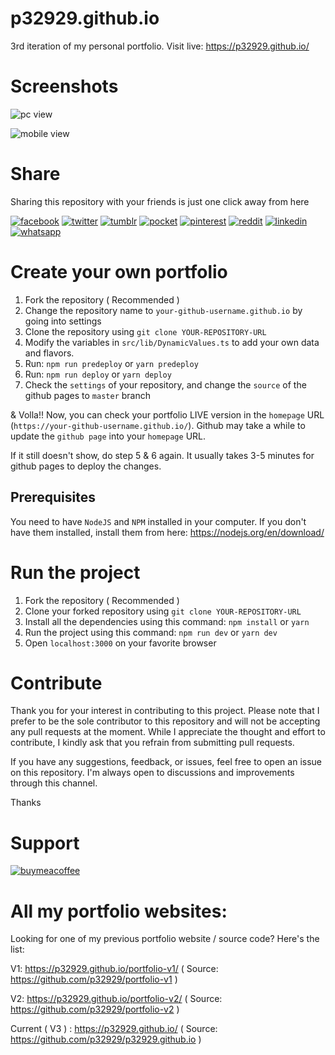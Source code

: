 # p32929.github.io

3rd iteration of my personal portfolio. Visit live: https://p32929.github.io/

# Screenshots

![pc view](https://github.com/user-attachments/assets/b62e9c7c-8f33-4a43-851b-91c9c065b79f)

![mobile view](https://github.com/user-attachments/assets/f18fa62a-9b90-4e7e-837c-f0fc3dedf6bf)

# Share

Sharing this repository with your friends is just one click away from here

[![facebook](https://user-images.githubusercontent.com/6418354/179013321-ac1d1452-0689-493f-9066-940cf2302b6e.png)](https://www.facebook.com/sharer/sharer.php?u=https://github.com/p32929/p32929.github.io/)
[![twitter](https://user-images.githubusercontent.com/6418354/179013351-7d8d6d1c-4ce2-46ab-bef8-4c4765a1b888.png)](https://twitter.com/intent/tweet?url=https://github.com/p32929/p32929.github.io/)
[![tumblr](https://user-images.githubusercontent.com/6418354/179013343-3111f55a-3b90-40c7-8487-9777348672b0.png)](https://www.tumblr.com/share?v=3&u=https://github.com/p32929/p32929.github.io/)
[![pocket](https://user-images.githubusercontent.com/6418354/179013334-b095c45f-becf-49f4-9ee1-5a731a9b1f85.png)](https://getpocket.com/save?url=https://github.com/p32929/p32929.github.io/)
[![pinterest](https://user-images.githubusercontent.com/6418354/179013331-44cd9206-11b1-4b65-becb-5863b61c828f.png)](https://pinterest.com/pin/create/button/?url=https://github.com/p32929/p32929.github.io/)
[![reddit](https://user-images.githubusercontent.com/6418354/179013338-7416ae3f-73ba-4522-86e1-1374d7082d22.png)](https://www.reddit.com/submit?url=https://github.com/p32929/p32929.github.io/)
[![linkedin](https://user-images.githubusercontent.com/6418354/179013327-ca7b7102-1da8-4b1c-858f-1a6e5f21bd70.png)](https://www.linkedin.com/shareArticle?mini=true&url=https://github.com/p32929/p32929.github.io/)
[![whatsapp](https://user-images.githubusercontent.com/6418354/179013353-f477fa0b-3e6f-4138-a357-c9991b23ff88.png)](https://api.whatsapp.com/send?text=https://github.com/p32929/p32929.github.io/)

# Create your own portfolio

1. Fork the repository ( Recommended )
2. Change the repository name to `your-github-username.github.io` by going into settings
3. Clone the repository using `git clone YOUR-REPOSITORY-URL`
4. Modify the variables in `src/lib/DynamicValues.ts` to add your own data and flavors.
5. Run: `npm run predeploy` or `yarn predeploy`
6. Run: `npm run deploy` or `yarn deploy`
7. Check the `settings` of your repository, and change the `source` of the github pages to `master` branch

& Volla!! Now, you can check your portfolio LIVE version in the `homepage` URL (`https://your-github-username.github.io/`). Github may take a while to update the `github page` into your `homepage` URL.

If it still doesn't show, do step 5 & 6 again. It usually takes 3-5 minutes for github pages to deploy the changes.

## Prerequisites
You need to have `NodeJS` and `NPM` installed in your computer.
If you don't have them installed, install them from here: https://nodejs.org/en/download/

# Run the project

1. Fork the repository ( Recommended )
2. Clone your forked repository using `git clone YOUR-REPOSITORY-URL`
3. Install all the dependencies using this command:
   `npm install` or `yarn`
4. Run the project using this command:
   `npm run dev` or `yarn dev`
5. Open `localhost:3000` on your favorite browser

# Contribute

Thank you for your interest in contributing to this project. Please note that I prefer to be the sole contributor to this repository and will not be accepting any pull requests at the moment. While I appreciate the thought and effort to contribute, I kindly ask that you refrain from submitting pull requests.

If you have any suggestions, feedback, or issues, feel free to open an issue on this repository. I'm always open to discussions and improvements through this channel.

Thanks

# Support

[![buymeacoffee](https://www.buymeacoffee.com/assets/img/guidelines/download-assets-sm-1.svg)](https://www.buymeacoffee.com/p32929)

# All my portfolio websites:

Looking for one of my previous portfolio website / source code? Here's the list:

V1: https://p32929.github.io/portfolio-v1/ ( Source: https://github.com/p32929/portfolio-v1 )

V2: https://p32929.github.io/portfolio-v2/ ( Source: https://github.com/p32929/portfolio-v2 )

Current ( V3 ) : https://p32929.github.io/ ( Source: https://github.com/p32929/p32929.github.io )